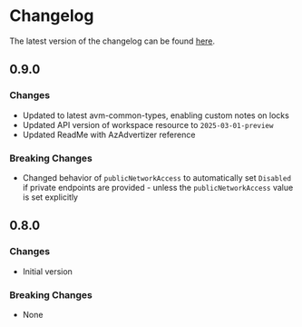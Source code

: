 # Changelog

The latest version of the changelog can be found [here](https://github.com/Azure/bicep-registry-modules/blob/main/avm/res/desktop-virtualization/workspace/CHANGELOG.md).

## 0.9.0

### Changes

- Updated to latest avm-common-types, enabling custom notes on locks
- Updated API version of workspace resource to `2025-03-01-preview`
- Updated ReadMe with AzAdvertizer reference

### Breaking Changes

- Changed behavior of `publicNetworkAccess` to automatically set `Disabled` if private endpoints are provided - unless the `publicNetworkAccess` value is set explicitly

## 0.8.0

### Changes

- Initial version

### Breaking Changes

- None
